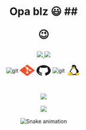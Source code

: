 <div>
  
  <h1 align="center">
    Opa blz 😃️
##

  <p align="center">
                         😉️
  </p>
  
</div>

<div align="center">
  <a href="https://github.com/sflrei619">
    <img height="150em" src="https://github-readme-stats.vercel.app/api?username=sflrei619&count_private=true&include_all_commits=true&show_icons=true&theme=chartreuse-dark&hide_border=false&show_owner=true"/>
    <img height="150em" src="https://github-readme-stats.vercel.app/api/top-langs/?username=sflrei619&theme=chartreuse-dark&hide_border=false&&layout=compact"/>
  </a>
</div>

<div align="center" valign="top"><br>

 
  <img align="center" alt="git" height="30" width="40" src="https://cdn.jsdelivr.net/gh/devicons/devicon/icons/tortoisegit/tortoisegit-original.svg" />
          
  <img align="center" alt="git" height="30" width="40" src="https://raw.githubusercontent.com/devicons/devicon/master/icons/git/git-original.svg">
   
  <img align="center" alt="git" height="30" width="40" src="https://raw.githubusercontent.com/devicons/devicon/master/icons/github/github-original.svg">
  
 <img align="center" alt="git" height="30" width="40" src="https://cdn.jsdelivr.net/gh/devicons/devicon/icons/unrealengine/unrealengine-original-wordmark.svg" />
          
  <img align="center" alt="linux" height="30" width="40" src="https://raw.githubusercontent.com/devicons/devicon/master/icons/linux/linux-original.svg">
  
  
</div><br>
  
##
  
<div align="center">

  <a href="https://www.instagram.com/sebastiaofranciscolopes/" target="_blank"><img src="https://img.shields.io/badge/-Instagram-%23E4405F?style=for-the-badge&logo=instagram&logoColor=white" target="_blank"></a>

  <a href="mailto:tiaostryder@gmail.com"><img src="https://img.shields.io/badge/-Gmail-%23E4405F?style=for-the-badge&logo=gmail&logoColor=darkgreen" target="_blank"></a>
</div>

<div align="center">
  
  ![Snake animation](https://github.com/sflrei619/sflrei619/blob/output/github-contribution-grid-snake.svg)
  
  
